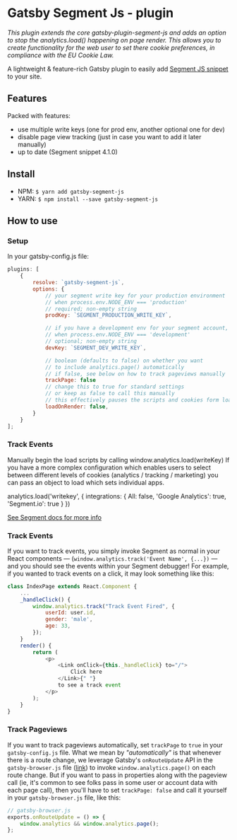 # Gatsby Segment Js - plugin


*This plugin extends the core gatsby-plugin-segment-js and adds an option to stop the analytics.load() happening
on page render. This allows you to create functionality for the web user to set there cookie preferences, in compliance with the EU Cookie Law.*



A lightweight & feature-rich Gatsby plugin to easily add [Segment JS snippet](https://segment.com/docs/sources/website/analytics.js/quickstart/) to your site.

## Features

Packed with features:

-   use multiple write keys (one for prod env, another optional one for dev)
-   disable page view tracking (just in case you want to add it later manually)
-   up to date (Segment snippet 4.1.0)

## Install

-   NPM: `$ yarn add gatsby-segment-js`
-   YARN: `$ npm install --save gatsby-segment-js`

## How to use

### Setup

In your gatsby-config.js file:

```javascript
plugins: [
    {
        resolve: `gatsby-segment-js`,
        options: {
            // your segment write key for your production environment
            // when process.env.NODE_ENV === 'production'
            // required; non-empty string
            prodKey: `SEGMENT_PRODUCTION_WRITE_KEY`,

            // if you have a development env for your segment account, paste that key here
            // when process.env.NODE_ENV === 'development'
            // optional; non-empty string
            devKey: `SEGMENT_DEV_WRITE_KEY`,

            // boolean (defaults to false) on whether you want
            // to include analytics.page() automatically
            // if false, see below on how to track pageviews manually
            trackPage: false
            // change this to true for standard settings
            // or keep as false to call this manually
            // this effectively pauses the scripts and cookies form loading
            loadOnRender: false,
        }
    }
];
```

### Track Events

Manually begin the load scripts by calling window.analytics.load(writeKey)
If you have a more complex configuration which enables users to select
between different levels of cookies (analytics / tracking / marketing)
you can pass an object to load which sets individual apps.

analytics.load('writekey', { integrations: { All: false, 'Google Analytics': true, 'Segment.io': true } })

[See Segment docs for more info](https://segment.com/docs/sources/website/analytics.js/#load-options)

### Track Events

If you want to track events, you simply invoke Segment as normal in your React components — (`window.analytics.track('Event Name', {...})` — and you should see the events within your Segment debugger! For example, if you wanted to track events on a click, it may look something like this:

```javascript
class IndexPage extends React.Component {
    ...
    _handleClick() {
        window.analytics.track("Track Event Fired", {
            userId: user.id,
            gender: 'male',
            age: 33,
        });
    }
    render() {
        return (
            <p>
                <Link onClick={this._handleClick} to="/">
                    Click here
                </Link>{" "}
                to see a track event
            </p>
        );
    }
}
```

### Track Pageviews

If you want to track pageviews automatically, set `trackPage` to `true` in your `gatsby-config.js` file. What we mean by _"automatically"_ is that whenever there is a route change, we leverage Gatsby's `onRouteUpdate` API in the `gatsby-browser.js` file ([link](https://www.gatsbyjs.org/docs/browser-apis/#onRouteUpdate)) to invoke `window.analytics.page()` on each route change. But if you want to pass in properties along with the pageview call (ie, it's common to see folks pass in some user or account data with each page call), then you'll have to set `trackPage: false` and call it yourself in your `gatsby-browser.js` file, like this:

```javascript
// gatsby-browser.js
exports.onRouteUpdate = () => {
    window.analytics && window.analytics.page();
};
```
